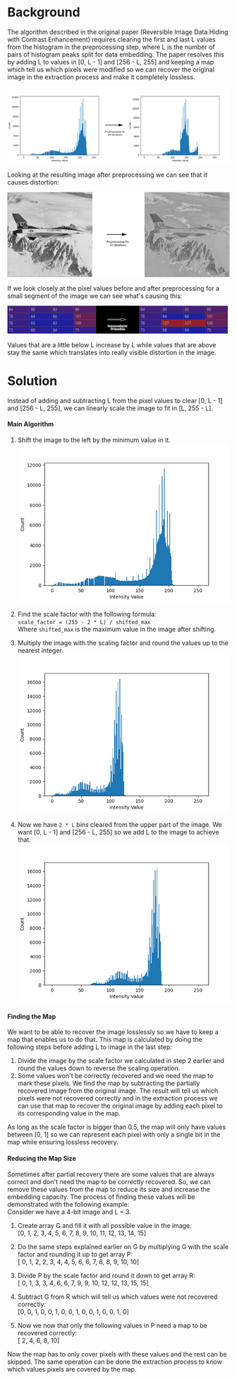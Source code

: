 # Background
The algorithm described in the original paper (Reversible Image Data Hiding with Contrast Enhancement) requires clearing the first and last L values from the histogram in the preprocessing step, where L is the number of pairs of histogram peaks split for data embedding. The paper resolves this by adding L to values in [0, L - 1] and [256 - L, 255] and keeping a map which tell us which pixels were modified so we can recover the original image in the extraction process and make it completely lossless.

<img src="assets/markdown-img-paste-20210408122058182.png"/> <br />  

Looking at the resulting image after preprocessing we can see that it causes distortion:   

<img src="assets/markdown-img-paste-20210408123251387.png"/> <br />  

If we look closely at the pixel values before and after preprocessing for a small segment of the image we can see what's causing this:  

<img src="assets/markdown-img-paste-20210408124119839.png" width="500"/> <br />

Values that are a little below L increase by L while values that are above stay the same which translates into really visible distortion in the image.

# Solution
Instead of adding and subtracting L from the pixel values to clear [0, L - 1] and [256 - L, 255], we can linearly scale the image to fit in [L, 255 - L].
#### Main Algorithm
1. Shift the image to the left by the minimum value in it.   
  <img src="assets/markdown-img-paste-20210408125805754.png" width="500"/> <br />  

1. Find the scale factor with the following formula:  
  `scale_factor = (255 - 2 * L) / shifted_max`  
  Where `shifted_max` is the maximum value in the image after shifting.  
1. Multiply the image with the scaling factor and round the values up to the nearest integer.
  <img src="assets/markdown-img-paste-2021040813090662.png" width="500"/> <br />  

1. Now we have `2 * L` bins cleared from the upper part of the image. We want [0, L - 1] and [256 - L, 255] so we add L to the image to achieve that.
  <img src="assets/markdown-img-paste-20210408131232873.png" width="500"/> <br />  

#### Finding the Map
We want to be able to recover the image losslessly so we have to keep a map that enables us to do that. This map is calculated by doing the following steps before adding L to image in the last step:
1. Divide the image by the scale factor we calculated in step 2 earlier and round the values down to reverse the scaling operation.
1. Some values won't be correctly recovered and we need the map to mark these pixels. We find the map by subtracting the partially recovered image from the original image. The result will tell us which pixels were not recovered correctly and in the extraction process we can use that map to recover the original image by adding each pixel to its corresponding value in the map.   

As long as the scale factor is bigger than 0.5, the map will only have values between    [0, 1] so we can represent each pixel with only a single bit in the map while ensuring lossless recovery.  

#### Reducing the Map Size
Sometimes after partial recovery there are some values that are always correct and don't need the map to be correctly recovered. So, we can remove these values from the map to reduce its size and increase the embedding capacity.
The process of finding these values will be demonstrated with the following example:  
Consider we have a 4-bit image and L = 3.

1. Create array G and fill it with all possible value in the image:  
  [0,  1,  2,  3,  4,  5,  6,  7,  8,  9, 10, 11, 12, 13, 14, 15]

1. Do the same steps explained earlier on G by multiplying G with the scale factor and rounding it up to get array P:  
  [ 0,  1,  2,  2,  3,  4,  4,  5,  6,  6,  7,  8,  8,  9, 10, 10]
1. Divide P by the scale factor and round it down to get array R:  
  [ 0,  1,  3,  3,  4,  6,  6,  7,  9,  9, 10, 12, 12, 13, 15, 15]
1. Subtract G from R which will tell us which values were not recovered correctly:  
  [0, 0, 1, 0, 0, 1, 0, 0, 1, 0, 0, 1, 0, 0, 1, 0]
1. Now we now that only the following values in P need a map to be recovered correctly:  
  [ 2,  4,  6,  8, 10]

Now the map has to only cover pixels with these values and the rest can be skipped. The same operation can be done the extraction process to know which values pixels are covered by the map.
